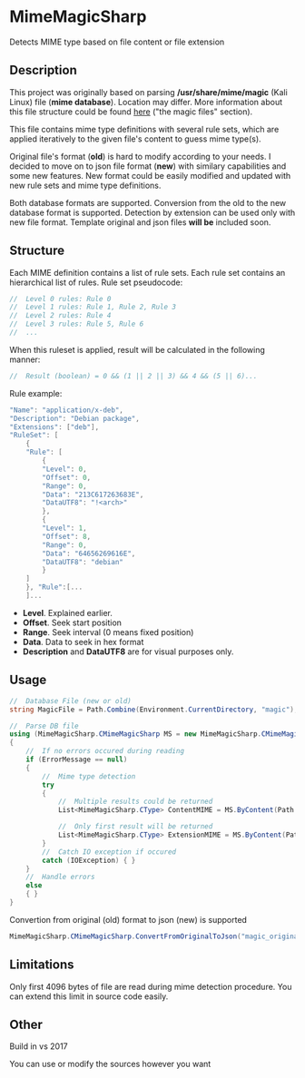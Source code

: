 # MimeMagicSharp
Detects MIME type based on file content or file extension

## Description
This project was originally based on parsing  **/usr/share/mime/magic** (Kali Linux) file (**mime database**). Location may differ. More information about this file structure could be found [here](https://developer.gnome.org/shared-mime-info-spec/) ("the magic files" section). 

This file contains mime type definitions with several rule sets, which are applied iteratively to the given file's content to guess mime type(s).

Original file's format (**old**) is hard to modify according to your needs. I decided to move on to json file format (**new**) with similary capabilities and some new features. New format could be easily modified and updated with new rule sets and mime type definitions.

Both database formats are supported. Conversion from the old to the new database format is supported. Detection by extension can be used only with new file format. Template original and json files **will be** included soon.

## Structure
Each MIME definition contains a list of rule sets. Each rule set contains an hierarchical list of rules. Rule set pseudocode:
```C#
//  Level 0 rules: Rule 0
//  Level 1 rules: Rule 1, Rule 2, Rule 3
//  Level 2 rules: Rule 4
//  Level 3 rules: Rule 5, Rule 6
//	...
```
When this ruleset is applied, result will be calculated in the following manner:
```C#
//  Result (boolean) = 0 && (1 || 2 || 3) && 4 && (5 || 6)...
```
Rule example:
```C#
"Name": "application/x-deb",
"Description": "Debian package",
"Extensions": ["deb"],
"RuleSet": [
    {
    "Rule": [
        {
        "Level": 0,
        "Offset": 0,
        "Range": 0,
        "Data": "213C617263683E",
        "DataUTF8": "!<arch>"
        },
        {
        "Level": 1,
        "Offset": 8,
        "Range": 0,
        "Data": "64656269616E",
        "DataUTF8": "debian"
        }
    ]
    }, "Rule":[...
    ]...
```
- **Level**. Explained earlier.
- **Offset**. Seek start position
- **Range**. Seek interval (0 means fixed position)
- **Data**. Data to seek in hex format
- **Description** and **DataUTF8** are for visual purposes only.

## Usage
```C#
//	Database File (new or old)
string MagicFile = Path.Combine(Environment.CurrentDirectory, "magic"),

//  Parse DB file
using (MimeMagicSharp.CMimeMagicSharp MS = new MimeMagicSharp.CMimeMagicSharp(MagicFile, MimeMagicSharp.EMagicFileType.Json, out string ErrorMessage))
{
    //  If no errors occured during reading
    if (ErrorMessage == null)
    {
		//	Mime type detection
        try
        {
			//	Multiple results could be returned
            List<MimeMagicSharp.CType> ContentMIME = MS.ByContent(Path.Combine(Environment.CurrentDirectory, "MimeMagicSharp.dll"));

			//	Only first result will be returned
            List<MimeMagicSharp.CType> ExtensionMIME = MS.ByContent(Path.Combine(Environment.CurrentDirectory, "MimeMagicSharp.dll"), true);
        }
		//	Catch IO exception if occured
        catch (IOException) { }
    }
	//	Handle errors
    else
    { }
}
```
Convertion from original (old) format to json (new) is supported 
```C#
MimeMagicSharp.CMimeMagicSharp.ConvertFromOriginalToJson("magic_original", "magic_json_convert_test", out string ConvertError);
```

## Limitations
Only first 4096 bytes of file are read during mime detection procedure. You can extend this limit in source code easily.

## Other
Build in vs 2017

You can use or modify the sources however you want
